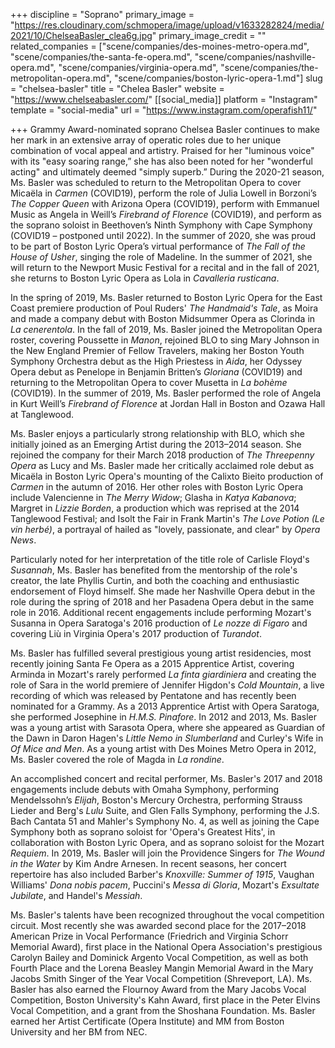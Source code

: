 +++
discipline = "Soprano"
primary_image = "https://res.cloudinary.com/schmopera/image/upload/v1633282824/media/2021/10/ChelseaBasler_clea6g.jpg"
primary_image_credit = ""
related_companies = ["scene/companies/des-moines-metro-opera.md", "scene/companies/the-santa-fe-opera.md", "scene/companies/nashville-opera.md", "scene/companies/virginia-opera.md", "scene/companies/the-metropolitan-opera.md", "scene/companies/boston-lyric-opera-1.md"]
slug = "chelsea-basler"
title = "Chelea Basler"
website = "https://www.chelseabasler.com/"
[[social_media]]
platform = "Instagram"
template = "social-media"
url = "https://www.instagram.com/operafish11/"

+++
Grammy Award-nominated soprano Chelsea Basler continues to make her mark in an extensive array of operatic roles due to her unique combination of vocal appeal and artistry. Praised for her "luminous voice" with its "easy soaring range,” she has also been noted for her "wonderful acting" and ultimately deemed "simply superb.” During the 2020-21 season, Ms. Basler was scheduled to return to the Metropolitan Opera to cover Micaëla in _Carmen_ (COVID19), perform the role of Julia Lowell in Borzoni’s _The Copper Queen_ with Arizona Opera (COVID19), perform with Emmanuel Music as Angela in Weill’s _Firebrand of Florence_ (COVID19), and perform as the soprano soloist in Beethoven’s Ninth Symphony with Cape Symphony (COVID19 – postponed until 2022). In the summer of 2020, she was proud to be part of Boston Lyric Opera’s virtual performance of _The Fall of the House of Usher_, singing the role of Madeline. In the summer of 2021, she will return to the Newport Music Festival for a recital and in the fall of 2021, she returns to Boston Lyric Opera as Lola in _Cavalleria rusticana_.

In the spring of 2019, Ms. Basler returned to Boston Lyric Opera for the East Coast premiere production of Poul Ruders' _The Handmaid's Tale_, as Moira and made  a company debut with Boston Midsummer Opera as Clorinda in _La cenerentola_. In the fall of 2019, Ms. Basler joined the Metropolitan Opera roster, covering Poussette in _Manon_, rejoined BLO to sing Mary Johnson in the New England Premier of Fellow Travelers, making her Boston Youth Symphony Orchestra debut as the High Priestess in _Aida_, her Odyssey Opera debut as Penelope in Benjamin Britten’s _Gloriana_ (COVID19) and returning to the Metropolitan Opera to cover Musetta in _La bohème_ (COVID19). In the summer of 2019, Ms. Basler performed the role of Angela in Kurt Weill’s _Firebrand of Florence_ at Jordan Hall in Boston and Ozawa Hall at Tanglewood.

Ms. Basler enjoys a particularly strong relationship with BLO, which she initially joined as an Emerging Artist during the 2013–2014 season. She rejoined the company for their March 2018 production of _The Threepenny Opera_ as Lucy and Ms. Basler made her critically acclaimed role debut as Micaëla in Boston Lyric Opera's mounting of the Calixto Bieito production of _Carmen_ in the autumn of 2016. Her other roles with Boston Lyric Opera include Valencienne in _The Merry Widow_; Glasha in _Katya Kabanova_; Margret in _Lizzie Borden_, a production which was reprised at the 2014 Tanglewood Festival; and Isolt the Fair in Frank Martin's _The Love Potion (Le vin herbé)_, a portrayal of hailed as "lovely, passionate, and clear" by _Opera News_.

Particularly noted for her interpretation of the title role of Carlisle Floyd's _Susannah_, Ms. Basler has benefited from the mentorship of the role's creator, the late Phyllis Curtin, and both the coaching and enthusiastic endorsement of Floyd himself. She made her Nashville Opera debut in the role during the spring of 2018 and her Pasadena Opera debut in the same role in 2016. Additional recent engagements include performing Mozart's Susanna in Opera Saratoga's 2016 production of _Le nozze di Figaro_ and covering Liù in Virginia Opera's 2017 production of _Turandot_.

Ms. Basler has fulfilled several prestigious young artist residencies, most recently joining Santa Fe Opera as a 2015 Apprentice Artist, covering Arminda in Mozart's rarely performed _La finta giardiniera_ and creating the role of Sara in the world premiere of Jennifer Higdon's _Cold Mountain_, a live recording of which was released by Pentatone and has recently been nominated for a Grammy. As a 2013 Apprentice Artist with Opera Saratoga, she performed Josephine in _H.M.S. Pinafore_. In 2012 and 2013, Ms. Basler was a young artist with Sarasota Opera, where she appeared as Guardian of the Dawn in Daron Hagen's _Little Nemo in Slumberland_ and Curley's Wife in _Of Mice and Men_. As a young artist with Des Moines Metro Opera in 2012, Ms. Basler covered the role of Magda in _La rondine_.

An accomplished concert and recital performer, Ms. Basler's 2017 and 2018 engagements include debuts with Omaha Symphony, performing Mendelssohn’s _Elijah_, Boston's Mercury Orchestra, performing Strauss Lieder and Berg's _Lulu_ Suite, and Glen Falls Symphony, performing the J.S. Bach Cantata 51 and Mahler's Symphony No. 4, as well as joining the Cape Symphony both as soprano soloist for 'Opera's Greatest Hits', in collaboration with Boston Lyric Opera, and as soprano soloist for the Mozart _Requiem_. In 2019, Ms. Basler will join the Providence Singers for _The Wound in the Water_ by Kim Andre Arnesen. In recent seasons, her concert repertoire has also included Barber's _Knoxville: Summer of 1915_, Vaughan Williams' _Dona nobis pacem_, Puccini's _Messa di Gloria_, Mozart's _Exsultate Jubilate_, and Handel's _Messiah_.

Ms. Basler's talents have been recognized throughout the vocal competition circuit. Most recently she was awarded second place for the 2017–2018 American Prize in Vocal Performance (Friedrich and Virginia Schorr Memorial Award), first place in the National Opera Association's prestigious Carolyn Bailey and Dominick Argento Vocal Competition, as well as both Fourth Place and the Lorena Beasley Mangin Memorial Award in the Mary Jacobs Smith Singer of the Year Vocal Competition (Shreveport, LA). Ms. Basler has also earned the Flournoy Award from the Mary Jacobs Vocal Competition, Boston University's Kahn Award, first place in the Peter Elvins Vocal Competition, and a grant from the Shoshana Foundation. Ms. Basler earned her Artist Certificate (Opera Institute) and MM from Boston University and her BM from NEC.